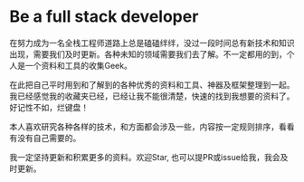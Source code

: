 # Be a full stack developer

在努力成为一名全栈工程师道路上总是磕磕绊绊，没过一段时间总有新技术和知识出现，需要我们及时更新。各种未知的领域需要我们去了解。不一定都用的到，个人是一个资料和工具的收集Geek。

在此把自己平时用到和了解到的各种优秀的资料和工具、神器及框架整理到一起。我已经感觉我的收藏夹已经，已经让我不能很清楚，快速的找到我想要的资料了。好记性不如，烂键盘！

本人喜欢研究各种各样的技术，和方面都会涉及一些，内容按一定规则排序，看看有没有自己需要的。

我一定坚持更新和积累更多的资料。欢迎Star, 也可以提PR或issue给我，我会及时更新。




